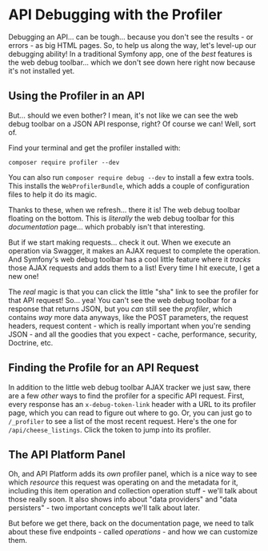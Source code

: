 # API Debugging with the Profiler

Debugging an API... can be tough... because you don't see the results - or errors -
as big HTML pages. So, to help us along the way, let's level-up our debugging
ability! In a traditional Symfony app, one of the *best* features is the web
debug toolbar... which we don't see down here right now because it's not installed
yet.

## Using the Profiler in an API

But... should we even bother? I mean, it's not like we can see the web debug toolbar
on a JSON API response, right? Of course we can! Well, sort of.

Find your terminal and get the profiler installed with:

```terminal
composer require profiler --dev
```

You can also run `composer require debug --dev` to install a few extra tools.
This installs the `WebProfilerBundle`, which adds a couple of configuration files
to help it do its magic.

Thanks to these, when we refresh... there it is! The web debug toolbar floating
on the bottom. This is *literally* the web debug toolbar for this *documentation*
page... which probably isn't that interesting.

But if we start making requests... check it out. When we execute an operation via
Swagger, it makes an AJAX request to complete the operation. And Symfony's web
debug toolbar has a cool little feature where it *tracks* those AJAX requests and
adds them to a list! Every time I hit execute, I get a new one!

The *real* magic is that you can click the little "sha" link to see the profiler
for that API request! So... yea! You can't see the web debug toolbar for a response
that returns JSON, but you *can* still see the *profiler*, which contains *way*
more data anyways, like the POST parameters, the request headers, request
content - which is really important when you're sending JSON - and all the
goodies that you expect - cache, performance, security, Doctrine, etc.

## Finding the Profile for an API Request

In addition to the little web debug toolbar AJAX tracker we just saw, there are
a few *other* ways to find the profiler for a specific API request. First,
every response has an `x-debug-token-link` header with a URL to its profiler page,
which you can read to figure out where to go. Or, you can just go to `/_profiler`
to see a list of the most recent request. Here's the one for `/api/cheese_listings`.
Click the token to jump into its profiler.

## The API Platform Panel

Oh, and API Platform adds its *own* profiler panel, which is a nice way to see
which *resource* this request was operating on and the metadata for it, including
this item operation and collection operation stuff - we'll talk about those really
soon. It also shows info about "data providers" and "data persisters" - two important
concepts we'll talk about later.

But before we get there, back on the documentation page, we need to talk about these
five endpoints - called *operations* - and how we can customize them.
